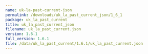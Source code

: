 ```yaml
---
name: uk-la-past-current-json
permalink: /downloads/uk_la_past_current_json/1_6_1
package: uk_la_past_current
title: uk_la_past_current_json
filename: uk_la_past_current.json
version: 1.6.1
full_version: 1.6.1
file: /data/uk_la_past_current/1.6.1/uk_la_past_current.json
---
```


